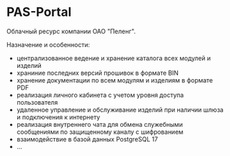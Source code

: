 # PAS-Portal

Облачный ресурс компании ОАО "Пеленг".

Назначение и особенности:

- централизованное ведение и хранение каталога всех модулей и изделий
- храниние последних версий прошивок в формате BIN
- хранение документации по всем модулям и изделиям в формате PDF
- реализация личного кабинета с учетом уровня доступа пользователя
- удаленное управление и обслуживание изделий при наличии шлюза и подключения к интернету
- реализация внутреннего чата для обмена служебными сообщениями по защищенному каналу с шифрованием
- взаимодействие в базой данных PostgreSQL 17
- ...
